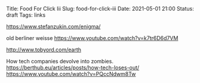 Title: Food For Click Iii
Slug: food-for-click-iii
Date: 2021-05-01 21:00
Status: draft
Tags: links

https://www.stefanzukin.com/enigma/

old berliner weisse
https://www.youtube.com/watch?v=k7tr6D6d7VM


http://www.tobyord.com/earth

How tech companies devolve into zombies.
https://berthub.eu/articles/posts/how-tech-loses-out/
https://www.youtube.com/watch?v=PQccNdwm8Tw
